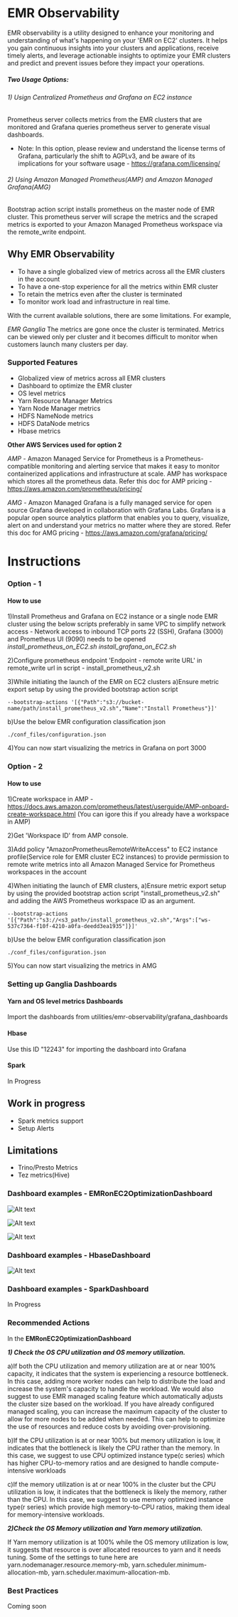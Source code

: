 # EMR Observability

EMR observability is a utility designed to enhance your monitoring and understanding of what's happening on your 'EMR on EC2' clusters. It helps you gain continuous insights into your clusters and applications, receive timely alerts, and leverage actionable insights to optimize your EMR clusters and predict and prevent issues before they impact your operations.

##### Two Usage Options:
###### 1) Usign Centralized Prometheus and Grafana on EC2 instance 
Prometheus server collects metrics from the EMR clusters that are monitored and Grafana queries prometheus server to generate visual dashboards.
* Note: In this option, please review and understand the license terms of Grafana, particularly the shift to AGPLv3, and be aware of its implications for your software usage - https://grafana.com/licensing/

###### 2) Using Amazon Managed Prometheus(AMP) and Amazon Managed Grafana(AMG) 
Bootstrap action script installs prometheus on the master node of EMR cluster. This prometheus server will scrape the metrics and the scraped metrics is exported to your Amazon Managed Prometheus workspace via the remote_write endpoint.

## Why EMR Observability

* To have a single globalized view of metrics across all the EMR clusters in the account
* To have a one-stop experience for all the metrics within EMR cluster
* To retain the metrics even after the cluster is terminated
* To monitor work load and infrastructure in real time.

With the current available solutions, there are some limitations. For example,

*EMR Ganglia*
The metrics are gone once the cluster is terminated.
Metrics can be viewed only per cluster and it becomes difficult to monitor when customers launch many clusters per day.

### Supported Features
* Globalized view of metrics across all EMR clusters
* Dashboard to optimize the EMR cluster
* OS level metrics
* Yarn Resource Manager Metrics
* Yarn Node Manager metrics
* HDFS NameNode metrics
* HDFS DataNode metrics
* Hbase metrics

**Other AWS Services used for option 2**

*AMP* - Amazon Managed Service for Prometheus is a Prometheus-compatible monitoring and alerting service that makes it easy to monitor containerized applications and infrastructure at scale. AMP has workspace which stores all the prometheus data.
Refer this doc for AMP pricing - https://aws.amazon.com/prometheus/pricing/

*AMG* - Amazon Managed Grafana is a fully managed service for open source Grafana developed in collaboration with Grafana Labs. Grafana is a popular open source analytics platform that enables you to query, visualize, alert on and understand your metrics no matter where they are stored.
Refer this doc for AMG pricing - https://aws.amazon.com/grafana/pricing/

# Instructions
### Option - 1
#### How to use
1)Install Prometheus and Grafana on EC2 instance or a single node EMR cluster using the below scripts preferably in same VPC to simplify network access - Network access to inbound TCP ports 22 (SSH), Grafana (3000) and Prometheus UI (9090) needs to be opened
*install_prometheus_on_EC2.sh*
*install_grafana_on_EC2.sh*

2)Configure prometheus endpoint 'Endpoint - remote write URL' in remote_write url in script - install_prometheus_v2.sh

3)While initiating the launch of the EMR on EC2 clusters
a)Ensure metric export setup by using the provided bootstrap action script
```
--bootstrap-actions '[{"Path":"s3://bucket-name/path/install_prometheus_v2.sh","Name":"Install Prometheus"}]'
```
b)Use the below EMR configuration classification json
```
./conf_files/configuration.json
```

4)You can now start visualizing the metrics in Grafana on port 3000


### Option - 2
#### How to use

1)Create workspace in AMP - https://docs.aws.amazon.com/prometheus/latest/userguide/AMP-onboard-create-workspace.html (You can igore this if you already have a workspace in AMP)

2)Get 'Workspace ID' from AMP console. 

3)Add policy "AmazonPrometheusRemoteWriteAccess" to EC2 instance profile(Service role for EMR cluster EC2 instances) to provide permission to remote write metrics into all Amazon Managed Service for Prometheus workspaces in the account

4)When initiating the launch of EMR clusters, 
a)Ensure metric export setup by using the provided bootstrap action script "install_prometheus_v2.sh" and adding the AWS Prometheus workspace ID as an argument.
```
--bootstrap-actions '[{"Path":"s3://<s3_path>/install_prometheus_v2.sh","Args":["ws-537c7364-f10f-4210-a0fa-deedd3ea1935"]}]'
```
b)Use the below EMR configuration classification json
```
./conf_files/configuration.json
```
5)You can now start visualizing the metrics in AMG

### Setting up Ganglia Dashboards
#### Yarn and OS level metrics Dashboards
Import the dashboards from utilities/emr-observability/grafana_dashboards
#### Hbase
Use this ID "12243" for importing the dashboard into Grafana
#### Spark
In Progress

## Work in progress
* Spark metrics support
* Setup Alerts

## Limitations
* Trino/Presto Metrics
* Tez metrics(Hive)

### Dashboard examples - EMRonEC2OptimizationDashboard
![Alt text](images/Optimization-1.png?raw=true "Optimization Dashboard - OS and Yarn memory utilization comparison for tuning")

![Alt text](images/Optimization-2.png?raw=true "Optimization Dashboard - OS and Yarn CPU utilization comparison for tuning")

![Alt text](images/Optimization-3.png?raw=true "Optimization Dashboard - IO, Disk and HDFS utilization for tuning")

### Dashboard examples - HbaseDashboard
![Alt text](images/HbaseGrafana-1.png?raw=true "Hbase Dashboard")

### Dashboard examples - SparkDashboard
In Progress

###  Recommended Actions
In the **EMRonEC2OptimizationDashboard**

***1) Check the OS CPU utilization and OS memory utilization.***

a)If both the CPU utilization and memory utilization are at or near 100% capacity, it indicates that the system is experiencing a resource bottleneck. In this case, adding more worker nodes can help to distribute the load and increase the system's capacity to handle the workload. We would also suggest to use EMR managed scaling feature which automatically adjusts the cluster size based on the workload. If you have already configured managed scaling, you can increase the maximum capacity of the cluster to allow for more nodes to be added when needed. This can help to optimize the use of resources and reduce costs by avoiding over-provisioning.

b)If the CPU utilization is at or near 100% but memory utilization is low, it indicates that the bottleneck is likely the CPU rather than the memory. In this case, we suggest to use CPU optimized instance type(c series) which has higher CPU-to-memory ratios and are designed to handle compute-intensive workloads

c)If the memory utilization is at or near 100% in the cluster but the CPU utilization is low, it indicates that the bottleneck is likely the memory, rather than the CPU. In this case, we suggest to use memory optimized instance type(r series) which provide high memory-to-CPU ratios, making them ideal for memory-intensive workloads.

***2)Check the OS Memory utilization and Yarn memory utilization.***

If Yarn memory utilization is at 100% while the OS memory utilization is low, it suggests that resource is over allocated resources to yarn and it needs tuning. Some of the settings to tune here are yarn.nodemanager.resource.memory-mb, yarn.scheduler.minimum-allocation-mb, yarn.scheduler.maximum-allocation-mb.

### Best Practices
Coming soon
